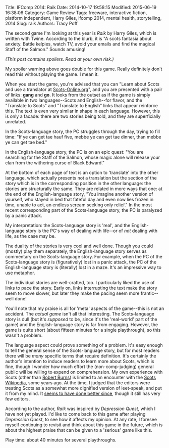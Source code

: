 Title: IFComp 2014: Raik
Date: 2014-10-17 19:58:15
Modified: 2015-06-19 16:38:06
Category: Game Review
Tags: freeware, interactive fiction, platform independent, Harry Giles, ifcomp 2014, mental health, storytelling, 2014
Slug: raik
Authors: Tracy Poff

The second game I'm looking at this year is *Raik* by Harry Giles, which is written with Twine. According to the blurb, it is "A scots fantasia about anxiety. Battle kelpies, watch TV, avoid your emails and find the magical Staff of the Salmon." Sounds amusing!

*(This post contains spoilers. Read at your own risk.)*

My spoiler warning above goes double for this game. Really definitely don't read this without playing the game. I mean it.

When you start the game, you're advised that you can "Learn about Scots and use a translator at [Scots-Online.org][scots]", and you are presented with a pair of links: **gang** and **go**. It looks from the outset as if the game is simply available in two languages--Scots and English--for flavor, and the "Translate to Scots" and "Translate to English" links that appear reinforce this. The text is even very similar in shape in each language. However, this is only a facade: there are two stories being told, and they are superficially unrelated.

In the Scots-language story, the PC struggles through the day, trying to fill time: "If ye can get tae hauf five, mebbe ye can get tae dinner, than mebbe ye can get tae bed."

In the English-language story, the PC is on an epic quest: "You are searching for the Staff of the Salmon, whose magic alone will release your clan from the withering curse of Black Edward."

At the bottom of each page of text is an option to 'translate' into the other language, which actually presents not a translation but the section of the story which is in the corresponding position in the other language: the stories are structurally the same. They are related in more ways that one: at the end of the English-language story, "You imagine another version of yourself, who stayed in bed that fateful day and even now lies frozen in time, unable to act, an endless scream seeking only relief." In the most recent corresponding part of the Scots-language story, the PC is paralyzed by a panic attack.

My interpretation: the Scots-language story is 'real', and the English-language story is the PC's way of dealing with life--or of *not* dealing with life, as the case may be.

The duality of the stories is very cool and well done. Though you could (mostly) play them separately, the English-language story serves as commentary on the Scots-language story. For example, when the PC of the Scots-language story is (figuratively) lost in a panic attack, the PC of the English-language story is (literally) lost in a maze. It's an impressive way to use metaphor.

The individual stories are well-crafted, too. I particularly liked the use of links to pace the story. Early on, links interrupting the text make the story seem to move slower, but later they make the pacing seem more frantic--well done!

You'll note that my praise is all for 'meta' aspects of the game--this is not an accident. The *actual game* isn't all that interesting. The Scots-language story is dull (but it's *supposed* to be, since it's the 'real-world' part of the game) and the English-language story is far from engaging. However, the game is quite short (about fifteen minutes for a single playthrough), so this wasn't a problem.

The language aspect could prove something of a problem. It's easy enough to tell the general sense of the Scots-language story, but for most readers there will be *many* specific terms that require definition. It's certainly the author's intention to induce readers to learn more about Scots, which is fine, though I wonder how much effort the (non-comp-judging) general public will be willing to expend on comprehension. My own experience with Scots (other than [Robert Burns][mouse]) is limited to an encounter with the [Scots Wikipedia][scowp], some years ago. At the time, I judged that the editors were treating Scots as a somewhat more dignified version of leet-speak, and put it from my mind. It [seems to have done better since][scowpstats], though it still has very few editors.

According to the author, *Raik* was inspired by *Depression Quest*, which I have not yet played. I'd like to come back to this game after playing *Depression Quest*, to see how it affects my opinion. At any rate, I foresee myself continuing to revisit and think about this game in the future, which is about the highest praise that can be given to a 'serious' game like this.

Play time: about 40 minutes for several playthroughs.

[scots]: http://www.scots-online.org/
[mouse]: https://en.wikipedia.org/wiki/To_a_Mouse
[scowp]: https://sco.wikipedia.org/wiki/Main_Page
[scowpstats]: https://stats.wikimedia.org/EN/SummarySCO.htm
